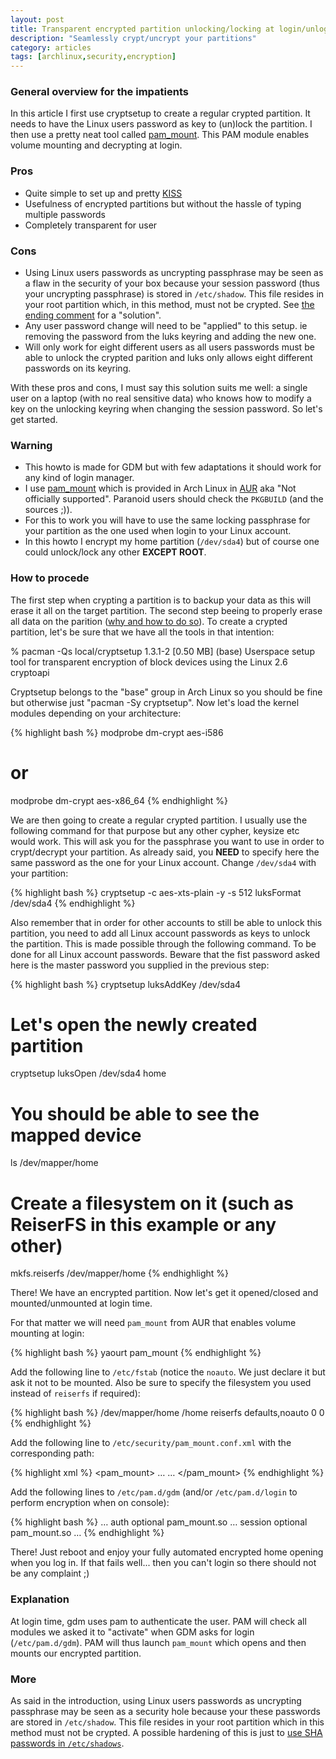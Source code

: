 ```yaml
---
layout: post
title: Transparent encrypted partition unlocking/locking at login/unlogin in Arch Linux
description: "Seamlessly crypt/uncrypt your partitions"
category: articles
tags: [archlinux,security,encryption]
---
```


### General overview for the impatients

In this article I first use cryptsetup to create a regular crypted partition. It needs to have the Linux users password as key to (un)lock the partition. I then use a pretty neat tool called [pam\_mount](http://pam-mount.sourceforge.net/). This PAM module enables volume mounting and decrypting at login.

### Pros

- Quite simple to set up and pretty [KISS](https://en.wikipedia.org/wiki/KISS_principle)
- Usefulness of encrypted partitions but without the hassle of typing multiple passwords
- Completely transparent for user

### Cons

- Using Linux users passwords as uncrypting passphrase may be seen as a flaw in the security of your box because your session password (thus your uncrypting passphrase) is stored in `/etc/shadow`. This file resides in your root partition which, in this method, must not be crypted. See [the ending comment](#more) for a "solution".
- Any user password change will need to be "applied" to this setup. ie removing the password from the luks keyring and adding the new one.
- Will only work for eight different users as all users passwords must be able to unlock the crypted parition and luks only allows eight different passwords on its keyring.

With these pros and cons, I must say this solution suits me well: a single user on a laptop (with no real sensitive data) who knows how to modify a key on the unlocking keyring when changing the session password. So let's get started.

### Warning

- This howto is made for GDM but with few adaptations it should work for any kind of login manager.
- I use [pam\_mount](http://aur.archlinux.org/packages.php?ID=1976) which is provided in Arch Linux in [AUR](http://aur.archlinux.org/) aka "Not officially supported". Paranoid users should check the `PKGBUILD` (and the sources ;)).
- For this to work you will have to use the same locking passphrase for your partition as the one used when login to your Linux account.
- In this howto I encrypt my home partition (`/dev/sda4`) but of course one could unlock/lock any other **EXCEPT ROOT**.

### How to procede

The first step when crypting a partition is to backup your data as this will erase it all on the target partition. The second step beeing to properly erase all data on the parition ([why and how to do so](http://wiki.archlinux.org/index.php/LUKS#Secure_Erasure_of_the_Harddisk_Drive)).
To create a crypted partition, let's be sure that we have all the tools in that intention:

% pacman -Qs
local/cryptsetup 1.3.1-2 [0.50 MB] (base)
  Userspace setup tool for transparent encryption of block devices using the Linux 2.6 cryptoapi

Cryptsetup belongs to the "base" group in Arch Linux so you should be fine but otherwise just "pacman -Sy cryptsetup". Now let's load the kernel modules depending on your architecture:

{% highlight bash %}
modprobe dm-crypt aes-i586
# or
modprobe dm-crypt aes-x86_64
{% endhighlight %}

We are then going to create a regular crypted partition. I usually use the following command for that purpose but any other cypher, keysize etc would work. This will ask you for the passphrase you want to use in order to crypt/decrypt your partition. As already said, you **NEED** to specify here the same password as the one for your Linux account. Change `/dev/sda4` with your partition:

{% highlight bash %}
cryptsetup -c aes-xts-plain -y -s 512 luksFormat /dev/sda4
{% endhighlight %}

Also remember that in order for other accounts to still be able to unlock this partition, you need to add all Linux account passwords as keys to unlock the partition. This is made possible through the following command. To be done for all Linux account passwords. Beware that the fist password asked here is the master password you supplied in the previous step:

{% highlight bash %}
cryptsetup luksAddKey /dev/sda4
# Let's open the newly created partition
cryptsetup luksOpen /dev/sda4 home
# You should be able to see the mapped device
ls /dev/mapper/home
# Create a filesystem on it (such as ReiserFS in this example or any other)
mkfs.reiserfs /dev/mapper/home
{% endhighlight %}

There! We have an encrypted partition. Now let's get it opened/closed and mounted/unmounted at login time.

For that matter we will need `pam_mount` from AUR that enables volume mounting at login:

{% highlight bash %}
yaourt pam_mount
{% endhighlight %}

Add the following line to `/etc/fstab` (notice the `noauto`. We just declare it but ask it not to be mounted. Also be sure to specify the filesystem you used instead of `reiserfs` if required):

{% highlight bash %}
/dev/mapper/home  /home  reiserfs  defaults,noauto  0  0
{% endhighlight %}

Add the following line to `/etc/security/pam_mount.conf.xml` with the corresponding path:

{% highlight xml %}
 <pam_mount>
 …
 <volume fstype="crypt" path="/dev/sda4" mountpoint="/home" />
 …
 </pam_mount>
{% endhighlight %}

Add the following lines to `/etc/pam.d/gdm` (and/or `/etc/pam.d/login` to perform encryption when on console):

{% highlight bash %}
    …
    auth    optional    pam_mount.so
    …
    session optional    pam_mount.so
    …
{% endhighlight %}

There! Just reboot and enjoy your fully automated encrypted home opening when you log in. If that fails well... then you can't login so there should not be any complaint ;)

### Explanation

At login time, gdm uses pam to authenticate the user. PAM will check all modules we asked it to "activate" when GDM asks for login (`/etc/pam.d/gdm`). PAM will thus launch `pam_mount` which opens and then mounts our encrypted partition.

### More

As said in the introduction, using Linux users passwords as uncrypting passphrase may be seen as a security hole because your these passwords are stored in `/etc/shadow`. This file resides in your root partition which in this method must not be crypted. A possible hardening of this is just to [use SHA passwords in `/etc/shadows`](http://wiki.archlinux.org/index.php/SHA_Passwords).

